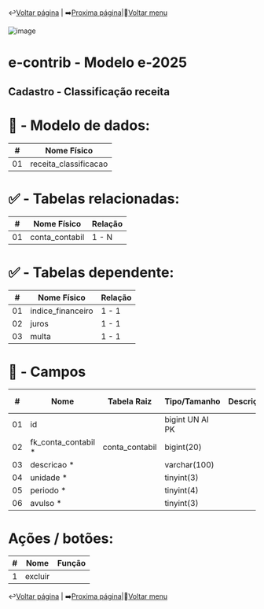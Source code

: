 ↩️[Voltar página](https://github.com/VenturaCerqueira/Documento_gestao_tributaria/blob/main/Cadastro/05%20-%20conta_contabil.md) | ➡️[Proxima página](https://github.com/VenturaCerqueira/Documento_gestao_tributaria/blob/main/Cadastro/07%20-%20receitas.md)|🔢[Voltar menu](https://github.com/VenturaCerqueira/Documento_gestao_tributaria) 

![image](https://github.com/user-attachments/assets/04662de1-1516-48d7-bb8c-50b38989e58b)
# e-contrib - Modelo e-2025 
##  Cadastro - Classificação receita


# 🎲 - Modelo de dados:
 **\#**  |**Nome Físico**               |
---------|------------------------------|
01       | receita_classificacao        |

#
#   ✅ - Tabelas relacionadas:
 **\#**  |**Nome Físico**               |   **Relação** |
---------|------------------------------|---------------|      
01       | conta_contabil               |     1 - N     |

#   ✅ - Tabelas dependente:
 **\#**  |**Nome Físico**               |   **Relação** |
---------|------------------------------|---------------| 
01       | indice_financeiro            |     1 - 1     |
02       | juros                        |     1 - 1     |
03       | multa                        |     1 - 1     |


#
# 🔢 - Campos
 **\#**  | **Nome**                     | **Tabela Raiz**         | **Tipo/Tamanho**        | **Descrição**                                                                        | **Campo sistema**                      |
---------|------------------------------|-------------------------|-------------------------|--------------------------------------------------------------------------------------|----------------------------------------|
01       | id                           |                         | bigint UN AI PK         |                                                                                      |                                        |
02       | fk_conta_contabil *          | conta_contabil          | bigint(20)              |                                                                                      | Conta contábil                         |
03       | descricao *                  |                         | varchar(100)            |                                                                                      | Descrição                              |
04       | unidade *                    |                         | tinyint(3)              |                                                                                      | Unidade                                |
05       | periodo *                    |                         | tinyint(4)              |                                                                                      | Periodicidade                          |
06       | avulso *                     |                         | tinyint(3)              |                                                                                      | Avulso                                 |

# Ações / botões:
 **\#**  |**Nome**                      |   **Função**  |
---------|------------------------------|---------------|
1        | excluir                      |               |


↩️[Voltar página](https://github.com/VenturaCerqueira/Documento_gestao_tributaria/blob/main/Cadastro/05%20-%20conta_contabil.md) | ➡️[Proxima página](https://github.com/VenturaCerqueira/Documento_gestao_tributaria/blob/main/Cadastro/07%20-%20receitas.md)|🔢[Voltar menu](https://github.com/VenturaCerqueira/Documento_gestao_tributaria) 
